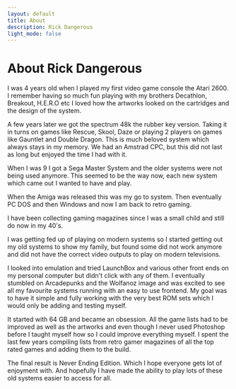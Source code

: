 ```yaml
---
layout: default
title: About
description: Rick Dangerous
light_mode: false
---
```


# About Rick Dangerous

I was 4 years old when I played my first video game console the Atari 2600. I remember having so much fun playing with my brothers Decathlon, Breakout, H.E.R.O etc I loved how the artworks looked on the cartridges and the design of the system.

A few years later we got the spectrum 48k the rubber key version. Taking it in turns on games like Rescue, Skool, Daze or playing 2 players on games like Gauntlet and Double Dragon. This is much beloved system which always stays in my memory. We had an Amstrad CPC, but this did not last as long but enjoyed the time I had with it.

When I was 9 I got a Sega Master System and the older systems were not being used anymore. This seemed to be the way now, each new system which came out I wanted to have and play. 

When the Amiga was released this was my go to system. Then eventually PC DOS and then Windows and now I am back to retro gaming.

I have been collecting gaming magazines since I was a small child and still do now in my 40's.

I was getting fed up of playing on modern systems so I started getting out my old systems to show my family, but found some did not work anymore and did not have the correct video outputs to play on modern televisions. 

I looked into emulation and tried LaunchBox and various other front ends on my personal computer but didn't click with any of them. I eventually stumbled on Arcadepunks and the Wolfanoz image and was excited to see all my favourite systems running with an easy to use frontend. My goal was to have it simple and fully working with the very best ROM sets which I would only be adding and testing myself. 

It started with 64 GB and became an obsession. All the game lists had to be improved as well as the artworks and even though I never used Photoshop before I taught myself how so I could improve everything myself. I spent the last few years compiling lists from retro gamer magazines of all the top rated games and adding them to the build. 

The final result is Never Ending Edition. Which I hope everyone gets lot of enjoyment with. And hopefully I have made the ability to play lots of these old systems easier to access for all.